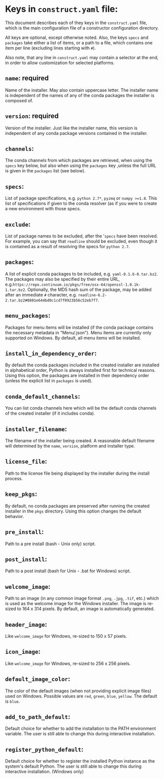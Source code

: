 

Keys in `construct.yaml` file:
==============================

This document describes each of they keys in the `construct.yaml` file,
which is the main configuration file of a constructor configuration
directory.

All keys are optional, except otherwise noted.  Also, the keys `specs`
and `packages` take either a list of items, or a path to a file,
which contains one item per line (excluding lines starting with `#`).

Also note, that any line in `construct.yaml` may contain a selector at the
end, in order to allow customization for selected platforms.


`name`: required
----------------
Name of the installer.  May also contain uppercase letter.  The installer
name is independent of the names of any of the conda packages the installer
is composed of.


`version`: required
----------------
Version of the installer.  Just like the installer name, this version
is independent of any conda package versions contained in the installer.


`channels`:
----------------
The conda channels from which packages are retrieved, when using the `specs`
key below, but also when using the `packages` key ,unless the full URL is
given in the `packages` list (see below).


`specs`:
----------------
List of package specifications, e.g. `python 2.7*`, `pyzmq` or `numpy >=1.8`.
This list of specifications if given to the conda resolver (as if you were
to create a new environment with those specs.


`exclude`:
----------------
List of package names to be excluded, after the '`specs` have been resolved.
For example, you can say that `readline` should be excluded, even though it
is contained as a result of resolving the specs for `python 2.7`.


`packages`:
----------------
A list of explicit conda packages to be included, e.g. `yaml-0.1.6-0.tar.bz2`.
The packages may also be specified by their entire URL,
e.g.`https://repo.continuum.io/pkgs/free/osx-64/openssl-1.0.1k-1.tar.bz2`.
Optionally, the MD5 hash sum of the package, may be added after an immediate
`#` character, e.g. `readline-6.2-2.tar.bz2#0801e644bd0c1cd7f0923b56c52eb7f7`.


`menu_packages`:
----------------
Packages for menu items will be installed (if the conda package contains the
necessary metadata in "Menu/<package name>.json").  Menu items are currently
only supported on Windows.  By default, all menu items will be installed.


`install_in_dependency_order`:
----------------
By default the conda packages included in the created installer are installed
in alphabetical order, Python is always installed first for technical
reasons.  Using this option, the packages are installed in their dependency
order (unless the explicit list in `packages` is used).


`conda_default_channels`:
----------------
You can list conda channels here which will be the default conda channels
of the created installer (if it includes conda).


`installer_filename`:
----------------
The filename of the installer being created.  A reasonable default filename
will determined by the `name`, `version`, platform and installer type.


`license_file`:
----------------
Path to the license file being displayed by the installer during the install
process.


`keep_pkgs`:
----------------
By default, no conda packages are preserved after running the created
installer in the `pkgs` directory.  Using this option changes the default
behavior.


`pre_install`:
----------------
Path to a pre install (bash - Unix only) script.


`post_install`:
----------------
Path to a post install (bash for Unix - .bat for Windows) script.


`welcome_image`:
----------------
Path to an image (in any common image format `.png`, `.jpg`, `.tif`, etc.)
which is used as the welcome image for the Windows installer.
The image is re-sized to 164 x 314 pixels.
By default, an image is automatically generated.


`header_image`:
----------------
Like `welcome_image` for Windows, re-sized to 150 x 57 pixels.


`icon_image`:
----------------
Like `welcome_image` for Windows, re-sized to 256 x 256 pixels.


`default_image_color`:
----------------
The color of the default images (when not providing explicit image files)
used on Windows.  Possible values are `red`, `green`, `blue`, `yellow`.
The default is `blue`.


`add_to_path_default`:
----------------
Default choice for whether to add the installation to the PATH environment
variable. The user is still able to change this during interactive
installation.


`register_python_default`:
----------------
Default choice for whether to register the installed Python instance as the
system's default Python. The user is still able to change this during
interactive installation. (Windows only)

